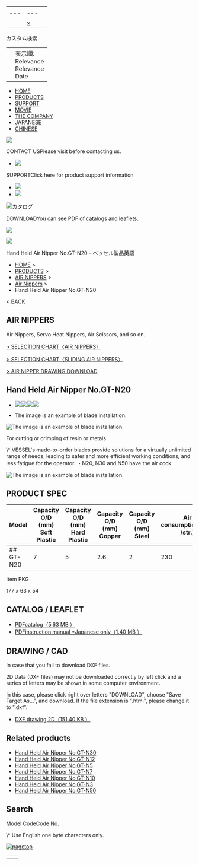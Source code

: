 |     |     |     |
| --- | --- | --- |
| |     |     |
| --- | --- |
|  | [×](javascript:void(0) "検索ボックスをクリア") | | 検索 |  |

カスタム検索

|     |     |
| --- | --- |
|  | 表示順:<br>Relevance<br>Relevance<br>Date |

- [HOME](https://www.vessel.co.jp/english/)
- [PRODUCTS](https://www.vessel.co.jp/english/#product)
- [SUPPORT](https://www.vessel.co.jp/english/support/)
- [MOVIE](https://www.vessel.co.jp/english/movie/)
- [THE COMPANY](https://www.vessel.co.jp/english/about/)
- [JAPANESE](https://www.vessel.co.jp/)
- [CHINESE](https://www.vessel.co.jp/chinese)

![](https://www.vessel.co.jp/english/assets/frontend/common/img/flow_nav_title.gif)

CONTACT USPlease visit before contacting us.

- [![](https://www.vessel.co.jp/english/assets/frontend/common/img/flow_nav_btn02.gif)](https://www.vessel.co.jp/english/privacy/index.html)

SUPPORTClick here for product support information

- [![](https://www.vessel.co.jp/english/assets/frontend/common/img/flow_nav_btn03.gif)](https://www.vessel.co.jp/english/support/)
- [![](https://www.vessel.co.jp/english/assets/frontend/common/img/flow_nav_btn04.gif)](https://www.vessel.co.jp/english/support/product/electric/form/)

![カタログ](https://www.vessel.co.jp/english/assets/frontend/common/img/flow_nav_title02.gif)

DOWNLOADYou can see PDF of catalogs and leaflets.

![](https://www.vessel.co.jp/english/assets/frontend/common/img/flow_nav_img01.png)

[![](https://www.vessel.co.jp/english/assets/frontend/common/img/flow_nav_btn05.gif)](https://www.vessel.co.jp/english/download/)

Hand Held Air Nipper No.GT-N20 – ベッセル製品英語

- [HOME](https://www.vessel.co.jp/english/) >
- [PRODUCTS](https://www.vessel.co.jp/english/#product) >
- [AIR NIPPERS](https://www.vessel.co.jp/english/product/airnipper/) >
- [Air Nippers](https://www.vessel.co.jp/english/product/airnipper/airnipper) >
- Hand Held Air Nipper No.GT-N20

[< BACK](javascript:history.back();)

## AIR NIPPERS

Air Nippers, Servo Heat Nippers, Air Scissors, and so on.

[\> SELECTION CHART〈AIR NIPPERS〉](https://www.vessel.co.jp/english/support/product/airnipper/index.html)

[\> SELECTION CHART〈SLIDING AIR NIPPERS〉](https://www.vessel.co.jp/english/support/product/airnipper/index02.html)

[\> AIR NIPPER DRAWING DOWNLOAD](https://www.vessel.co.jp/english/support/product/airnipper/index03.html)

## Hand Held Air Nipper No.GT-N20

- [![](https://www.vessel.co.jp/assets/frontend/common/img/magicon.png)![](https://www.vessel.co.jp/userfiles/airnipper/GTN20_01.jpg)](https://www.vessel.co.jp/userfiles/airnipper/GTN20_01.jpg)[![](https://www.vessel.co.jp/assets/frontend/common/img/magicon.png)![](https://www.vessel.co.jp/userfiles/airnipper/GTN20_01.jpg)](https://www.vessel.co.jp/userfiles/airnipper/GTN20_01.jpg)

- The image is an example of blade installation.

![The image is an example of blade installation.](https://www.vessel.co.jp/userfiles/airnipper/GTN20_01.jpg)

For cutting or crimping of resin or metals

\\* VESSEL's made-to-order blades provide solutions for a virtually unlimited range of needs, leading to safer and more efficient working conditions, and less fatigue for the operator. ・N20, N30 and N50 have the air cock.

![The image is an example of blade installation.](https://www.vessel.co.jp/userfiles/airnipper/GTN20_01.jpg)

## PRODUCT SPEC

| Model | Capacity O/D (mm) Soft Plastic | Capacity O/D (mm) Hard Plastic | Capacity O/D (mm) Copper | Capacity O/D (mm) Steel | Air consumption(cm3 /str.) | Air pressure(MPa) | Hose Coupling I/D(mm) | Body | Hose coupling | Overall Length(mm) | Weight(g) | Code No. |
| --- | --- | --- | --- | --- | --- | --- | --- | --- | --- | --- | --- | --- |
| ## GT-N20 | 7 | 5 | 2.6 | 2 | 230 | 0.5 to 0.6 | 5 | Rc 1/4 | Rc 1/4 | 148 | 375 | 360007 |

Item PKG

177 x 63 x 54

## CATALOG / LEAFLET

- [PDFcatalog（5.63 MB ）](https://www.vessel.co.jp/userfiles/airnipper/catalog_air-nipper_E.pdf)
- [PDFinstruction manual \*Japanese only（1.40 MB ）](https://www.vessel.co.jp/userfiles/airnipper/GTN_im.pdf)

## DRAWING / CAD

In case that you fail to download DXF files.

2D Data (DXF files) may not be downloaded correctly by left click and a series of letters may be shown in some computer environment.

In this case, please click right over letters "DOWNLOAD", choose "Save Target As...", and download. If the file extension is ".html", please change it to ".dxf".

- [DXF drawing 2D（151.40 KB ）](https://www.vessel.co.jp/userfiles/airnipper/GTN20_2d.dxf)

## Related products

- [Hand Held Air Nipper No.GT-N30](https://www.vessel.co.jp/english/product/airnippers/360008)
- [Hand Held Air Nipper No.GT-N12](https://www.vessel.co.jp/english/product/airnippers/360006)
- [Hand Held Air Nipper No.GT-N5](https://www.vessel.co.jp/english/product/airnippers/360003)
- [Hand Held Air Nipper No.GT-N7](https://www.vessel.co.jp/english/product/airnippers/360004)
- [Hand Held Air Nipper No.GT-N10](https://www.vessel.co.jp/english/product/airnippers/360005)
- [Hand Held Air Nipper No.GT-N3](https://www.vessel.co.jp/english/product/airnippers/360002)
- [Hand Held Air Nipper No.GT-N50](https://www.vessel.co.jp/english/product/airnippers/360001)

## Search

Model CodeCode No.

\\* Use English one byte characters only.

[![pagetop](https://www.vessel.co.jp/assets/frontend/common/img/pagetop.gif)](https://www.vessel.co.jp/english/product/airnippers/360007#top)

|     |     |
| --- | --- |
|  |  |